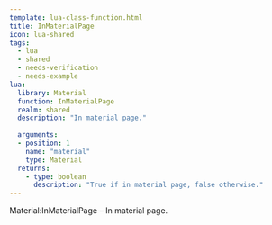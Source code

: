 ```yaml
---
template: lua-class-function.html
title: InMaterialPage
icon: lua-shared
tags:
  - lua
  - shared
  - needs-verification
  - needs-example
lua:
  library: Material
  function: InMaterialPage
  realm: shared
  description: "In material page."
  
  arguments:
  - position: 1
    name: "material"
    type: Material
  returns:
    - type: boolean
      description: "True if in material page, false otherwise."
---
```


<div class="lua__search__keywords">
Material:InMaterialPage &#x2013; In material page.
</div>
